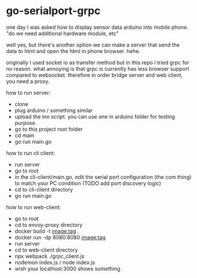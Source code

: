 # go-serialport-grpc
one day I was asked how to display sensor data arduino into mobile phone.
"do we need additional hardware module, etc"

well yes, but there's another option
we can make a server that send the data to html and open the html in phone browser.
hehe.

originally I used socket io as transfer method but in this repo I tried grpc for no reason. 
what annoying is that grpc is currently has less browser support compared to websocket.
therefore in order bridge server and web client, you need a proxy.

how to run server:
- clone
- plug arduino / something similar
- upload the ino script. you can use one in arduino folder for testing purpose.
- go to this project root folder
- cd main
- go run main.go

how to run cli client:
- run server
- go to root
- in the cli-client/main.go, edit the serial port configuration (the com thing) to match your PC condition (TODO add port discovery logic)
- cd to cli-client directory
- go run main.go

how to run web-client:
- go to root
- cd to envoy-proxy directory
- docker build -t <image:tag> .
- docker run -dp 8080:8080 <image:tag>
- run server
- cd to web-client directory
- npx webpack ./grpc_client.js
- nodemon index.js / node index.js
- wish your localhost:3000 shows something

